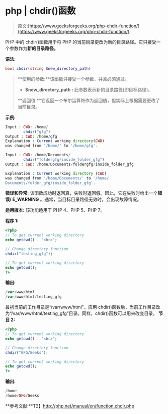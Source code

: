 # php | chdir()函数

> 原文:[https://www.geeksforgeeks.org/php-chdir-function/](https://www.geeksforgeeks.org/php-chdir-function/)

PHP 中的 chdir()函数用于将 PHP 的当前目录更改为新的目录路径。它只接受一个参数作为**新的目录路径。**

**语法:**

```php
bool chdir(string $new_directory_path)

```

> **使用的参数:**该函数只接受一个参数，并且必须通过。
> 
> *   **$new_directory_path :** 此参数表示新的目录路径(即目标路径)。
> 
> **返回值:**它返回一个布尔运算符作为返回值，但实际上根据需要更改了当前目录。

**示例:**

```php
Input : CWD: /home/
        chdir("gfg")
Output : CWD: /home/gfg
Explanation : Current working directory(CWD)
was changed from '/home/' to '/home/gfg'.

Input : CWD: /home/Documents/
        chdir("foldergfg/inside_folder_gfg")
Output : CWD: /home/Documents/foldergfg/inside_folder_gfg

Explanation : Current working directory (CWD)
was changed from '/home/Documents/' to '/home/
Documents/folder_gfg/inside_folder_gfg'.

```

**错误和异常:**
该函数成功时返回真，失败时返回假。因此，它在失败时给出一个**错误/ E_WARNING** 。通常，当目标目录路径无效时，会出现故障情况。

**适用版本:**
该功能适用于 PHP 4、PHP 5、PHP 7。

**程序 1:**

```php
<?php
// To get current working directory
echo getcwd() . "<br>";

// Change directory function
chdir("testing_gfg");

// To get current working directory
echo getcwd();
?> 
```

**输出:**

```php
/var/www/html
/var/www/html/testing_gfg

```

最初当前的工作目录是“/var/www/html”。应用 chdir()函数后，当前工作目录改为“/var/www/html/testing_gfg”目录。同样，chdir()函数可以用来改变目录。
**节目 2:**

```php
<?php
// To get current working directory
echo getcwd() . "<br>";

// Change directory function
chdir("GFG/Geeks");

// To get current working directory
echo getcwd();
?> 
```

**输出:**

```php
/home
/home/GFG/Geeks

```

**参考文献:**T2】http://php.net/manual/en/function.chdir.php